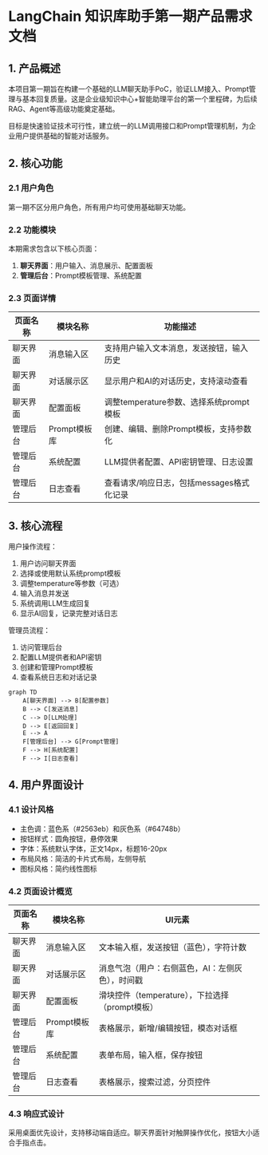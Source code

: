 # LangChain 知识库助手第一期产品需求文档

## 1. 产品概述

本项目第一期旨在构建一个基础的LLM聊天助手PoC，验证LLM接入、Prompt管理与基本回复质量。这是企业级知识中心+智能助理平台的第一个里程碑，为后续RAG、Agent等高级功能奠定基础。

目标是快速验证技术可行性，建立统一的LLM调用接口和Prompt管理机制，为企业用户提供基础的智能对话服务。

## 2. 核心功能

### 2.1 用户角色

第一期不区分用户角色，所有用户均可使用基础聊天功能。

### 2.2 功能模块

本期需求包含以下核心页面：
1. **聊天界面**：用户输入、消息展示、配置面板
2. **管理后台**：Prompt模板管理、系统配置

### 2.3 页面详情

| 页面名称 | 模块名称 | 功能描述 |
|---------|---------|----------|
| 聊天界面 | 消息输入区 | 支持用户输入文本消息，发送按钮，输入历史 |
| 聊天界面 | 对话展示区 | 显示用户和AI的对话历史，支持滚动查看 |
| 聊天界面 | 配置面板 | 调整temperature参数、选择系统prompt模板 |
| 管理后台 | Prompt模板库 | 创建、编辑、删除Prompt模板，支持参数化 |
| 管理后台 | 系统配置 | LLM提供者配置、API密钥管理、日志设置 |
| 管理后台 | 日志查看 | 查看请求/响应日志，包括messages格式化记录 |

## 3. 核心流程

用户操作流程：
1. 用户访问聊天界面
2. 选择或使用默认系统prompt模板
3. 调整temperature等参数（可选）
4. 输入消息并发送
5. 系统调用LLM生成回复
6. 显示AI回复，记录完整对话日志

管理员流程：
1. 访问管理后台
2. 配置LLM提供者和API密钥
3. 创建和管理Prompt模板
4. 查看系统日志和对话记录

```mermaid
graph TD
    A[聊天界面] --> B[配置参数]
    B --> C[发送消息]
    C --> D[LLM处理]
    D --> E[返回回复]
    E --> A
    F[管理后台] --> G[Prompt管理]
    F --> H[系统配置]
    F --> I[日志查看]
```

## 4. 用户界面设计

### 4.1 设计风格

- 主色调：蓝色系（#2563eb）和灰色系（#64748b）
- 按钮样式：圆角按钮，悬停效果
- 字体：系统默认字体，正文14px，标题16-20px
- 布局风格：简洁的卡片式布局，左侧导航
- 图标风格：简约线性图标

### 4.2 页面设计概览

| 页面名称 | 模块名称 | UI元素 |
|---------|---------|--------|
| 聊天界面 | 消息输入区 | 文本输入框，发送按钮（蓝色），字符计数 |
| 聊天界面 | 对话展示区 | 消息气泡（用户：右侧蓝色，AI：左侧灰色），时间戳 |
| 聊天界面 | 配置面板 | 滑块控件（temperature），下拉选择（prompt模板） |
| 管理后台 | Prompt模板库 | 表格展示，新增/编辑按钮，模态对话框 |
| 管理后台 | 系统配置 | 表单布局，输入框，保存按钮 |
| 管理后台 | 日志查看 | 表格展示，搜索过滤，分页控件 |

### 4.3 响应式设计

采用桌面优先设计，支持移动端自适应。聊天界面针对触屏操作优化，按钮大小适合手指点击。